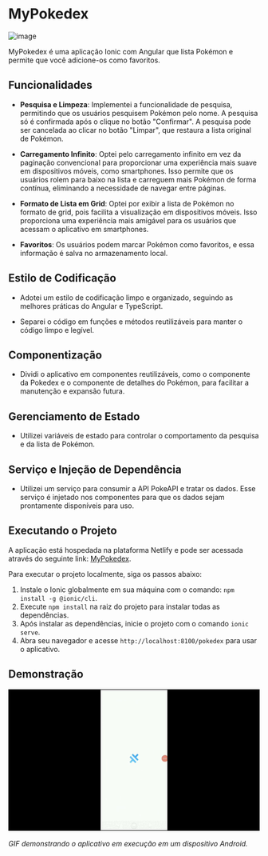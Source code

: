 # MyPokedex

![image](https://github.com/fabriciosilvaJr/mypokedex/assets/17913188/f7dd19ab-19ca-474c-b26a-531de96e9a0c)

MyPokedex é uma aplicação Ionic com Angular que lista Pokémon e permite que você adicione-os como favoritos.

## Funcionalidades

- **Pesquisa e Limpeza**: Implementei a funcionalidade de pesquisa, permitindo que os usuários pesquisem Pokémon pelo nome. A pesquisa só é confirmada após o clique no botão "Confirmar". A pesquisa pode ser cancelada ao clicar no botão "Limpar", que restaura a lista original de Pokémon.

- **Carregamento Infinito**: Optei pelo carregamento infinito em vez da paginação convencional para proporcionar uma experiência mais suave em dispositivos móveis, como smartphones. Isso permite que os usuários rolem para baixo na lista e carreguem mais Pokémon de forma contínua, eliminando a necessidade de navegar entre páginas.

- **Formato de Lista em Grid**: Optei por exibir a lista de Pokémon no formato de grid, pois facilita a visualização em dispositivos móveis. Isso proporciona uma experiência mais amigável para os usuários que acessam o aplicativo em smartphones.

- **Favoritos**: Os usuários podem marcar Pokémon como favoritos, e essa informação é salva no armazenamento local.

## Estilo de Codificação

- Adotei um estilo de codificação limpo e organizado, seguindo as melhores práticas do Angular e TypeScript.

- Separei o código em funções e métodos reutilizáveis para manter o código limpo e legível.

## Componentização

- Dividi o aplicativo em componentes reutilizáveis, como o componente da Pokedex e o componente de detalhes do Pokémon, para facilitar a manutenção e expansão futura.

## Gerenciamento de Estado

- Utilizei variáveis de estado para controlar o comportamento da pesquisa e da lista de Pokémon.

## Serviço e Injeção de Dependência

- Utilizei um serviço para consumir a API PokeAPI e tratar os dados. Esse serviço é injetado nos componentes para que os dados sejam prontamente disponíveis para uso.

## Executando o Projeto

A aplicação está hospedada na plataforma Netlify e pode ser acessada através do seguinte link: [MyPokedex](https://fabriciopokedex.netlify.app/).

Para executar o projeto localmente, siga os passos abaixo:

1. Instale o Ionic globalmente em sua máquina com o comando: `npm install -g @ionic/cli`.
2. Execute `npm install` na raiz do projeto para instalar todas as dependências.
3. Após instalar as dependências, inicie o projeto com o comando `ionic serve`.
4. Abra seu navegador e acesse `http://localhost:8100/pokedex` para usar o aplicativo.



## Demonstração

![Demonstração do Aplicativo](https://github.com/fabriciosilvaJr/mypokedex/blob/master/src/assets/MyPokedex.gif)

*GIF demonstrando o aplicativo em execução em um dispositivo Android.*




